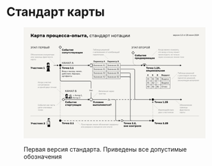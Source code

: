 # Стандарт карты

<figure><img src="../.gitbook/assets/xpm-standard-v1.0-poster.png" alt=""><figcaption><p>Первая версия стандарта. Приведены все допустимые обозначения</p></figcaption></figure>
